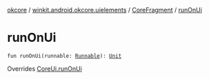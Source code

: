 [okcore](../../index.md) / [winkit.android.okcore.uielements](../index.md) / [CoreFragment](index.md) / [runOnUi](./run-on-ui.md)

# runOnUi

`fun runOnUi(runnable: `[`Runnable`](https://developer.android.com/reference/java/lang/Runnable.html)`): `[`Unit`](https://kotlinlang.org/api/latest/jvm/stdlib/kotlin/-unit/index.html)

Overrides [CoreUi.runOnUi](../-core-ui/run-on-ui.md)


